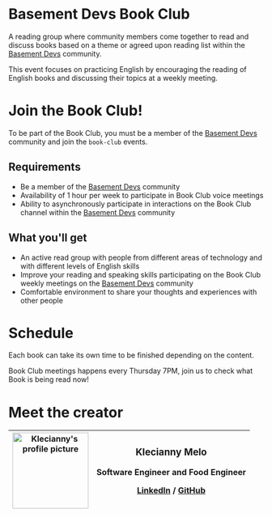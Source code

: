 # Basement Devs Book Club
A reading group where community members come together to read and discuss books based on a theme or agreed upon reading list within the [Basement Devs](https://discord.gg/basementdevs) community.

This event focuses on practicing English by encouraging the reading of English books and discussing their topics at a weekly meeting.

# Join the Book Club!
To be part of the Book Club, you must be a member of the [Basement Devs](https://discord.gg/basementdevs) community and join the `book-club` events.

## Requirements
- Be a member of the [Basement Devs](https://discord.gg/basementdevs) community
- Availability of 1 hour per week to participate in Book Club voice meetings
- Ability to asynchronously participate in interactions on the Book Club channel within the [Basement Devs](https://discord.gg/basementdevs) community
  
## What you'll get
- An active read group with people from different areas of technology and with different levels of English skills
- Improve your reading and speaking skills participating on the Book Club weekly meetings on the [Basement Devs](https://discord.gg/basementdevs) community
- Comfortable environment to share your thoughts and experiences with other people


# Schedule
Each book can take its own time to be finished depending on the content.

Book Club meetings happens every Thursday 7PM, join us to check what Book is being read now!

# Meet the creator
| <img src="https://github.com/basementdevs/basement-book-club/assets/99664161/9452914a-4ef2-46e0-ab85-80469afa8497" alt="Klecianny's profile picture" width="150"/> | <h3>Klecianny Melo</h3> <p>Software Engineer and Food Engineer</p> <a href="https://www.linkedin.com/in/kecbm/" target="_blank">LinkedIn</a> / <a href="https://github.com/Kecbm" target="_blank">GitHub</a> <h3> </h3> |
| --- | --- |
